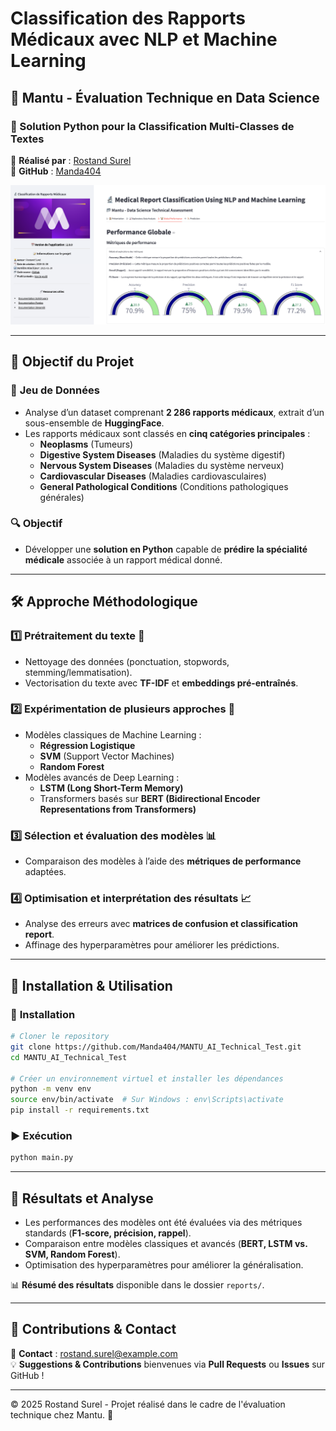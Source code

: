 # **Classification des Rapports Médicaux avec NLP et Machine Learning**  

## 📌 Mantu - Évaluation Technique en Data Science  
### 🏥 Solution Python pour la Classification Multi-Classes de Textes  

👤 **Réalisé par** : [Rostand Surel](https://www.linkedin.com/in/rostand-surel/)  
📌 **GitHub** : [Manda404](https://github.com/Manda404)  

![Aperçu de l'Application](app.png)  

---

## **🎯 Objectif du Projet**  

### 📂 **Jeu de Données**  
- Analyse d’un dataset comprenant **2 286 rapports médicaux**, extrait d’un sous-ensemble de **HuggingFace**.  
- Les rapports médicaux sont classés en **cinq catégories principales** :  
  - **Neoplasms** (Tumeurs)  
  - **Digestive System Diseases** (Maladies du système digestif)  
  - **Nervous System Diseases** (Maladies du système nerveux)  
  - **Cardiovascular Diseases** (Maladies cardiovasculaires)  
  - **General Pathological Conditions** (Conditions pathologiques générales)  

### 🔍 **Objectif**  
- Développer une **solution en Python** capable de **prédire la spécialité médicale** associée à un rapport médical donné.  

---

## **🛠 Approche Méthodologique**  

### 1️⃣ **Prétraitement du texte** 📝  
- Nettoyage des données (ponctuation, stopwords, stemming/lemmatisation).  
- Vectorisation du texte avec **TF-IDF** et **embeddings pré-entraînés**.  

### 2️⃣ **Expérimentation de plusieurs approches** 🤖  
- Modèles classiques de Machine Learning :  
  - **Régression Logistique**  
  - **SVM** (Support Vector Machines)  
  - **Random Forest**  
- Modèles avancés de Deep Learning :  
  - **LSTM (Long Short-Term Memory)**  
  - Transformers basés sur **BERT (Bidirectional Encoder Representations from Transformers)**  

### 3️⃣ **Sélection et évaluation des modèles** 📊  
- Comparaison des modèles à l’aide des **métriques de performance** adaptées.  

### 4️⃣ **Optimisation et interprétation des résultats** 📈  
- Analyse des erreurs avec **matrices de confusion et classification report**.  
- Affinage des hyperparamètres pour améliorer les prédictions.  

---

## 📌 **Installation & Utilisation**  

### 🚀 **Installation**  
```bash
# Cloner le repository
git clone https://github.com/Manda404/MANTU_AI_Technical_Test.git
cd MANTU_AI_Technical_Test

# Créer un environnement virtuel et installer les dépendances
python -m venv env
source env/bin/activate  # Sur Windows : env\Scripts\activate
pip install -r requirements.txt
```

### ▶ **Exécution**  
```bash
python main.py
```

---

## 📜 **Résultats et Analyse**  

- Les performances des modèles ont été évaluées via des métriques standards (**F1-score, précision, rappel**).  
- Comparaison entre modèles classiques et avancés (**BERT, LSTM vs. SVM, Random Forest**).  
- Optimisation des hyperparamètres pour améliorer la généralisation.  

📊 **Résumé des résultats** disponible dans le dossier `reports/`.  

---

## 📌 **Contributions & Contact**  

📧 **Contact** : rostand.surel@example.com  
💡 **Suggestions & Contributions** bienvenues via **Pull Requests** ou **Issues** sur GitHub !  

---

© 2025 Rostand Surel - Projet réalisé dans le cadre de l'évaluation technique chez Mantu. 🚀